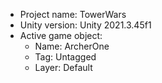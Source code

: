 <!-- UNITY CODE ASSIST INSTRUCTIONS START -->
- Project name: TowerWars
- Unity version: Unity 2021.3.45f1
- Active game object:
  - Name: ArcherOne
  - Tag: Untagged
  - Layer: Default
<!-- UNITY CODE ASSIST INSTRUCTIONS END -->